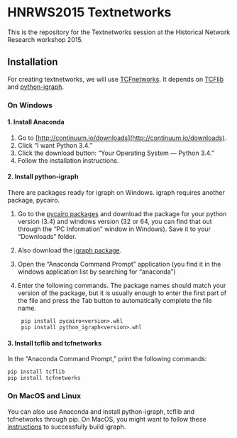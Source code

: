 # HNRWS2015 Textnetworks

This is the repository for the Textnetworks session at the Historical Network Research workshop 2015.

## Installation

For creating textnetworks, we will use [TCFnetworks](https://github.com/SeNeReKo/TCFnetworks). It depends on [TCFlib](https://github.com/SeNeReKo/TCFlib) and [python-igraph](http://igraph.org/python/).

### On Windows

#### 1. Install Anaconda

1. Go to [http://continuum.io/downloads](http://continuum.io/downloads).
2. Click “I want Python 3.4.”
3. Click the download button: “Your Operating System — Python 3.4.”
4. Follow the installation instructions.

#### 2. Install python-igraph

There are packages ready for igraph on Windows. igraph requires another package, pycairo.

1. Go to the [pycairo packages](http://www.lfd.uci.edu/~gohlke/pythonlibs/#pycairo) and download the package for your python version (3.4) and windows version (32 or 64, you can find that out through the “PC Information” window in Windows). Save it to your “Downloads” folder.
2. Also download the [igraph package](http://www.lfd.uci.edu/~gohlke/pythonlibs/#python-igraph).
3. Open the “Anaconda Command Prompt” application (you find it in the windows application list by searching for “anaconda”)
4. Enter the following commands. The package names should match your version of the package, but it is usually enough to enter the first part of the file and press the Tab button to automatically complete the file name.

        pip install pycairo<version>.whl
        pip install python_igraph<version>.whl

#### 3. Install tcflib and tcfnetworks

In the “Anaconda Command Prompt,” print the following commands:

    pip install tcflib
    pip install tcfnetworks

### On MacOS and Linux

You can also use Anaconda and install python-igraph, tcflib and tcfnetworks through pip. On MacOS, you might want to follow these [instructions](https://victorfang.wordpress.com/2014/08/14/python-igraph-installed-on-anaconda-mac-osx-10-8-successfully/) to successfully build igraph.
